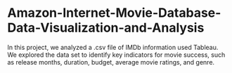 # Amazon-Internet-Movie-Database-Data-Visualization-and-Analysis
In this project, we analyzed a .csv file of IMDb information used Tableau. We explored the data set to identify key indicators for movie success, such as release months, duration, budget, average movie ratings, and genre. 
